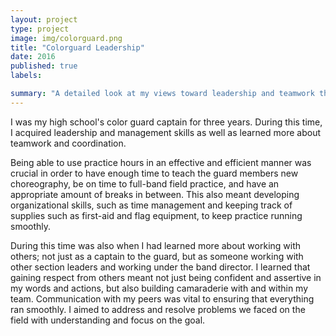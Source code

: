 ```yaml
---
layout: project
type: project
image: img/colorguard.png
title: "Colorguard Leadership"
date: 2016
published: true
labels:

summary: "A detailed look at my views toward leadership and teamwork through marching band."
---
```


I was my high school's color guard captain for three years. During this time, I acquired leadership and management skills as well as learned more about teamwork and coordination.

Being able to use practice hours in an effective and efficient manner was crucial in order to have enough time to teach the guard members new choreography, be on time to full-band field practice, and have an appropriate amount of breaks in between. This also meant developing organizational skills, such as time management and keeping track of supplies such as first-aid and flag equipment, to keep practice running smoothly.

During this time was also when I had learned more about working with others; not just as a captain to the guard, but as someone working with other section leaders and working under the band director. I learned that gaining respect from others meant not just being confident and assertive in my words and actions, but also building camaraderie with and within my team. Communication with my peers was vital to ensuring that everything ran smoothly. I aimed to address and resolve problems we faced on the field with understanding and focus on the goal.
